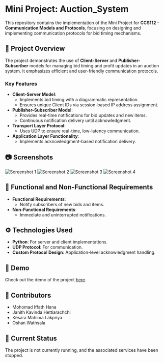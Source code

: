 # Mini Project: Auction_System

This repository contains the implementation of the Mini Project for **CCS112 - Communication Models and Protocols**, focusing on designing and implementing communication protocols for bid timing mechanisms.

## 📜 Project Overview
The project demonstrates the use of **Client-Server** and **Publisher-Subscriber** models for managing bid timing and profit updates in an auction system. It emphasizes efficient and user-friendly communication protocols.

### Key Features
- **Client-Server Model**:
  - Implements bid timing with a diagrammatic representation.
  - Ensures unique Client IDs via session-based IP address assignment.
- **Publisher-Subscriber Model**:
  - Provides real-time notifications for bid updates and new items.
  - Continuous notification delivery until acknowledgment.
- **Transport Layer Protocol**:
  - Uses UDP to ensure real-time, low-latency communication.
- **Application Layer Functionality**:
  - Implements acknowledgment-based notification delivery.
## 📷 Screenshots
![Screenshot 1](https://github.com/user-attachments/assets/9818db26-41a1-4407-9a6e-44ae015ccdfb)
![Screenshot 2](https://github.com/user-attachments/assets/483e42e6-794e-4654-979e-0bcff47019d8)
![Screenshot 3](https://github.com/user-attachments/assets/6f7e4e8e-ce75-4411-b18e-af4281a7417a)
![Screenshot 4](https://github.com/user-attachments/assets/9e41b4f6-729b-448a-a783-5e3636350202)

## 🔧 Functional and Non-Functional Requirements
- **Functional Requirements**:
  - Notify subscribers of new bids and items.
- **Non-Functional Requirements**:
  - Immediate and uninterrupted notifications.

## ⚙️ Technologies Used
- **Python**: For server and client implementations.
- **UDP Protocol**: For communication.
- **Custom Protocol Design**: Application-level acknowledgment handling.

## 🚀 Demo
Check out the demo of the project [here](https://drive.google.com/file/d/1klIStzJVh-lbe2r5RUrO1oW6N0J20dtM/view?usp=sharing).

## 🤝 Contributors
- Mohomad Iffath Hana
- Janith Kavinda Hettiarachchi
- Kesara Mahima Lakpriya
- Oshan Wathsala

## 🔄 Current Status
The project is not currently running, and the associated services have been stopped.
